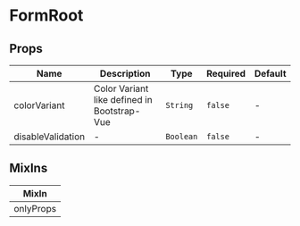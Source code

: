 # FormRoot

## Props

<!-- @vuese:FormRoot:props:start -->
|Name|Description|Type|Required|Default|
|---|---|---|---|---|
|colorVariant|Color Variant like defined in Bootstrap-Vue|`String`|`false`|-|
|disableValidation|-|`Boolean`|`false`|-|

<!-- @vuese:FormRoot:props:end -->


## MixIns

<!-- @vuese:FormRoot:mixIns:start -->
|MixIn|
|---|
|onlyProps|

<!-- @vuese:FormRoot:mixIns:end -->


